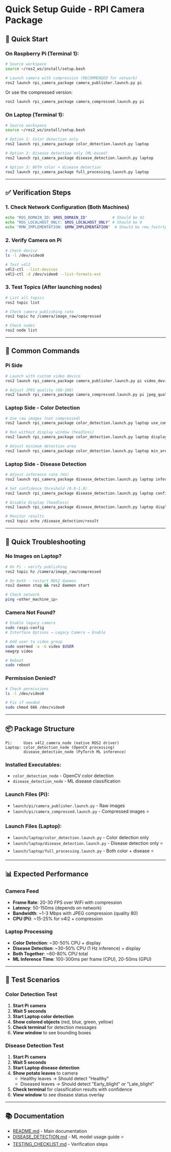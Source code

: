 # Quick Setup Guide - RPI Camera Package

## 🚀 Quick Start

### On Raspberry Pi (Terminal 1):

```bash
# Source workspace
source ~/ros2_ws/install/setup.bash

# Launch camera with compression (RECOMMENDED for network)
ros2 launch rpi_camera_package camera_publisher.launch.py pi
```

Or use the compressed version:

```bash
ros2 launch rpi_camera_package camera_compressed.launch.py pi
```

### On Laptop (Terminal 1):

```bash
# Source workspace
source ~/ros2_ws/install/setup.bash

# Option 1: Color detection only
ros2 launch rpi_camera_package color_detection.launch.py laptop

# Option 2: Disease detection only (ML-based)
ros2 launch rpi_camera_package disease_detection.launch.py laptop

# Option 3: BOTH color + disease detection
ros2 launch rpi_camera_package full_processing.launch.py laptop
```

---

## ✅ Verification Steps

### 1. Check Network Configuration (Both Machines)

```bash
echo "ROS_DOMAIN_ID: $ROS_DOMAIN_ID"           # Should be 42
echo "ROS_LOCALHOST_ONLY: $ROS_LOCALHOST_ONLY" # Should be 0
echo "RMW_IMPLEMENTATION: $RMW_IMPLEMENTATION"  # Should be rmw_fastrtps_cpp
```

### 2. Verify Camera on Pi

```bash
# Check device
ls -l /dev/video0

# Test v4l2
v4l2-ctl --list-devices
v4l2-ctl -d /dev/video0 --list-formats-ext
```

### 3. Test Topics (After launching nodes)

```bash
# List all topics
ros2 topic list

# Check camera publishing rate
ros2 topic hz /camera/image_raw/compressed

# Check nodes
ros2 node list
```

---

## 🔧 Common Commands

### Pi Side

```bash
# Launch with custom video device
ros2 launch rpi_camera_package camera_publisher.launch.py pi video_device:=/dev/video1

# Adjust JPEG quality (60-100)
ros2 launch rpi_camera_package camera_compressed.launch.py pi jpeg_quality:=70
```

### Laptop Side - Color Detection

```bash
# Use raw images (not compressed)
ros2 launch rpi_camera_package color_detection.launch.py laptop use_compressed:=false

# Run without display window (headless)
ros2 launch rpi_camera_package color_detection.launch.py laptop display:=false

# Adjust minimum detection area
ros2 launch rpi_camera_package color_detection.launch.py laptop min_area:=500
```

### Laptop Side - Disease Detection

```bash
# Adjust inference rate (Hz)
ros2 launch rpi_camera_package disease_detection.launch.py laptop inference_rate:=1.0

# Set confidence threshold (0.0-1.0)
ros2 launch rpi_camera_package disease_detection.launch.py laptop confidence_threshold:=0.5

# Disable display (headless)
ros2 launch rpi_camera_package disease_detection.launch.py laptop display:=false

# Monitor results
ros2 topic echo /disease_detection/result
```

---

## 🐛 Quick Troubleshooting

### No Images on Laptop?

```bash
# On Pi - verify publishing
ros2 topic hz /camera/image_raw/compressed

# On both - restart ROS2 daemon
ros2 daemon stop && ros2 daemon start

# Check network
ping <other_machine_ip>
```

### Camera Not Found?

```bash
# Enable legacy camera
sudo raspi-config
# Interface Options → Legacy Camera → Enable

# Add user to video group
sudo usermod -a -G video $USER
newgrp video

# Reboot
sudo reboot
```

### Permission Denied?

```bash
# Check permissions
ls -l /dev/video0

# Fix if needed
sudo chmod 666 /dev/video0
```

---

## 📦 Package Structure

```
Pi:     Uses v4l2_camera_node (native ROS2 driver)
Laptop: color_detection_node (OpenCV processing)
        disease_detection_node (PyTorch ML inference)
```

### Installed Executables:

- `color_detection_node` - OpenCV color detection
- `disease_detection_node` - ML disease classification

### Launch Files (Pi):

- `launch/pi/camera_publisher.launch.py` - Raw images
- `launch/pi/camera_compressed.launch.py` - Compressed images ⭐

### Launch Files (Laptop):

- `launch/laptop/color_detection.launch.py` - Color detection only
- `launch/laptop/disease_detection.launch.py` - Disease detection only ⭐
- `launch/laptop/full_processing.launch.py` - Both color + disease ⭐

---

## 📊 Expected Performance

### Camera Feed

- **Frame Rate**: 20-30 FPS over WiFi with compression
- **Latency**: 50-150ms (depends on network)
- **Bandwidth**: ~1-3 Mbps with JPEG compression (quality 80)
- **CPU (Pi)**: ~15-25% for v4l2 + compression

### Laptop Processing

- **Color Detection**: ~30-50% CPU + display
- **Disease Detection**: ~30-50% CPU (1 Hz inference) + display
- **Both Together**: ~60-80% CPU total
- **ML Inference Time**: 100-300ms per frame (CPU), 20-50ms (GPU)

---

## 🎯 Test Scenarios

### Color Detection Test

1. **Start Pi camera**
2. **Wait 5 seconds**
3. **Start Laptop color detection**
4. **Show colored objects** (red, blue, green, yellow)
5. **Check terminal** for detection messages
6. **View window** to see bounding boxes

### Disease Detection Test

1. **Start Pi camera**
2. **Wait 5 seconds**
3. **Start Laptop disease detection**
4. **Show potato leaves** to camera
   - Healthy leaves → Should detect "Healthy"
   - Diseased leaves → Should detect "Early_blight" or "Late_blight"
5. **Check terminal** for classification results with confidence
6. **View window** to see disease status overlay

---

## 📚 Documentation

- [README.md](README.md) - Main documentation
- [DISEASE_DETECTION.md](DISEASE_DETECTION.md) - ML model usage guide ⭐
- [TESTING_CHECKLIST.md](TESTING_CHECKLIST.md) - Verification steps
